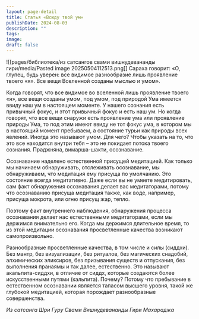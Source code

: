 ```yaml
---
layout: page-detail
title: Статья «Всюду твой ум»
publishDate: 2024-08-03
description: ""
tags: 
image: 
draft: false
---
```

![[pages/библиотека/из сатсангов свами вишнудевананды гири/media/Pasted image 20250504112513.png]]
 Сараха говорит: «О, глупец, будь уверен: все видимое разнообразие лишь проявление твоего «я». Все вещи Вселенной созданы мыслью и умом».

 Когда говорят, что все видимое во вселенной лишь проявление твоего «я», все вещи созданы умом, под умом, под природой Ума имеется ввиду наш ум в настоящем моменте. У нашего сознания есть привычный фокус, и этот привычный фокус и есть наш ум. Но когда говорят, что все вещи снаружи есть проявление ума или проявление природы Ума, то под этим имеют ввиду не тот фокус ума, в котором мы в настоящий момент пребываем, а состояние турьи как природы всех явлений. Иногда это называют умом. Для чего? Чтобы указать на то, что это все находится внутри тебя – это не покидает потока твоего сознания. Праджняна, вимарша-шакти, осознавание.

 Осознавание наделено естественной присущей медитацией. Как только мы начинаем обнаруживать, отслеживать осознавание, мы обнаруживаем, что медитация ему присуща по умолчанию. Это состояние всегда медитативно. Даже если вы не умеете медитировать, сам факт обнаружения осознавания делает вас медитаторами, потому что осознаванию присуща медитация также, как воде, например, присуща мокрота, или огню присущ жар, тепло.

 Поэтому факт внутреннего наблюдения, обнаружения процесса осознавания делает нас естественными медитаторами, если мы держимся внимательно его. Когда мы держимся длительное время, то из этой медитации осознавания просветленные качества возникают самопроизвольно.

 Разнообразные просветленные качества, в том числе и силы (сиддхи). Без мантр, без визуализации, без ритуалов, без магических снадобий, алхимических эликсиров, без призывания существ и отпускания, без выполнения пранаямы и так далее, естественно. Это называют акальпита-сиддхи, в отличие от сиддх, которые создаются более искусственными путями (кальпита). Почему? Потому что пребывание в естественном осознавании является тапасом высшего уровня, такой же глубокой медитацией, которая порождает разнообразные совершенства.

*Из сатсанга Шри Гуру Свами Вишнудевананды Гири Махараджа*

